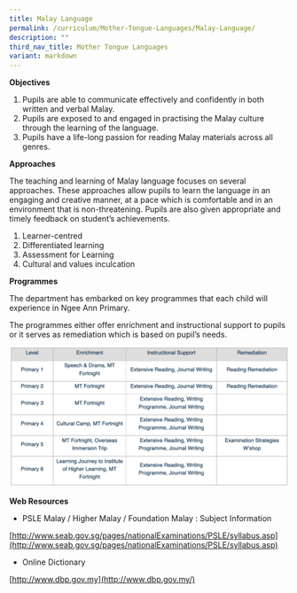 ```yaml
---
title: Malay Language
permalink: /curriculum/Mother-Tongue-Languages/Malay-Language/
description: ""
third_nav_title: Mother Tongue Languages
variant: markdown
---
```

**Objectives**

1.  Pupils are able to communicate effectively and confidently in both written and verbal Malay.
2.  Pupils are exposed to and engaged in practising the Malay culture through the learning of the language.
3.  Pupils have a life-long passion for reading Malay materials across all genres.

  

**Approaches**

The teaching and learning of Malay language focuses on several approaches. These approaches allow pupils to learn the language in an engaging and creative manner, at a pace which is comfortable and in an environment that is non-threatening. Pupils are also given appropriate and timely feedback on student’s achievements.

  

1.  Learner-centred
2.  Differentiated learning
3.  Assessment for Learning
4.  Cultural and values inculcation

  

**Programmes**

The department has embarked on key programmes that each child will experience in Ngee Ann Primary.

The programmes either offer enrichment and instructional support to pupils or it serves as remediation which is based on pupil’s needs.

![](/images/Malay.png)

**Web Resources**

*   PSLE Malay / Higher Malay / Foundation Malay : Subject Information

[http://www.seab.gov.sg/pages/nationalExaminations/PSLE/syllabus.asp](http://www.seab.gov.sg/pages/nationalExaminations/PSLE/syllabus.asp)
  
*   Online Dictionary

[http://www.dbp.gov.my](http://www.dbp.gov.my/)